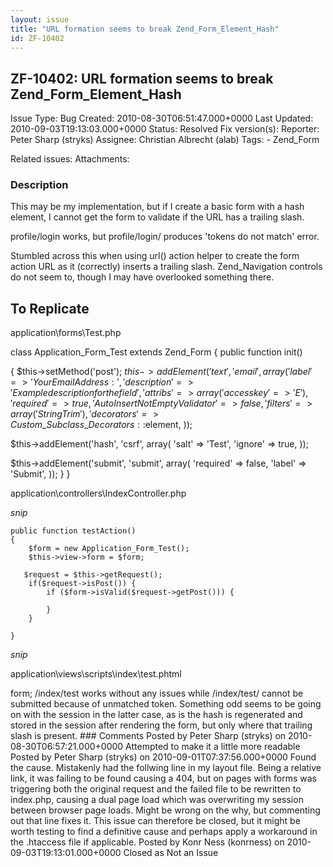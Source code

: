 ```yaml
---
layout: issue
title: "URL formation seems to break Zend_Form_Element_Hash"
id: ZF-10402
---
```


ZF-10402: URL formation seems to break Zend\_Form\_Element\_Hash
----------------------------------------------------------------

 Issue Type: Bug Created: 2010-08-30T06:51:47.000+0000 Last Updated: 2010-09-03T19:13:03.000+0000 Status: Resolved Fix version(s): 
 Reporter:  Peter Sharp (stryks)  Assignee:  Christian Albrecht (alab)  Tags: - Zend\_Form
 
 Related issues: 
 Attachments: 
### Description

This may be my implementation, but if I create a basic form with a hash element, I cannot get the form to validate if the URL has a trailing slash.

profile/login works, but profile/login/ produces 'tokens do not match' error.

Stumbled across this when using url() action helper to create the form action URL as it (correctly) inserts a trailing slash. Zend\_Navigation controls do not seem to, though I may have overlooked something there.

To Replicate
------------

application\\forms\\Test.php

class Application\_Form\_Test extends Zend\_Form { public function init()

{ $this->setMethod('post'); $this->addElement('text', 'email', array( 'label' => 'Your Email Address:', 'description' => 'Example description for the field', 'attribs' => array('accesskey' => 'E'), 'required' => true, 'AutoInsertNotEmptyValidator' => false, 'filters' => array('StringTrim'), 'decorators' => Custom\_Subclass\_Decorators::$element, ));

$this->addElement('hash', 'csrf', array( 'salt' => 'Test', 'ignore' => true, ));

$this->addElement('submit', 'submit', array( 'required' => false, 'label' => 'Submit', )); } }

application\\controllers\\IndexController.php

_snip_

 
    public function testAction()
    {
        $form = new Application_Form_Test();
        $this->view->form = $form;
    
       $request = $this->getRequest();
        if($request->isPost()) {
            if ($form->isValid($request->getPost())) {
    
            }
        }
    
    }


_snip_

application\\views\\scripts\\index\\test.phtml

<?php echo $this->form;

/index/test works without any issues while /index/test/ cannot be submitted because of unmatched token.

Something odd seems to be going on with the session in the latter case, as is the hash is regenerated and stored in the session after rendering the form, but only where that trailing slash is present.

 

 

### Comments

Posted by Peter Sharp (stryks) on 2010-08-30T06:57:21.000+0000

Attempted to make it a little more readable

 

 

Posted by Peter Sharp (stryks) on 2010-09-01T07:37:56.000+0000

Found the cause.

Mistakenly had the follwing line in my layout file.

Being a relative link, it was failing to be found causing a 404, but on pages with forms was triggering both the original request and the failed file to be rewritten to index.php, causing a dual page load which was overwriting my session between browser page loads.

Might be wrong on the why, but commenting out that line fixes it.

This issue can therefore be closed, but it might be worth testing to find a definitive cause and perhaps apply a workaround in the .htaccess file if applicable.

 

 

Posted by Konr Ness (konrness) on 2010-09-03T19:13:01.000+0000

Closed as Not an Issue

 

 